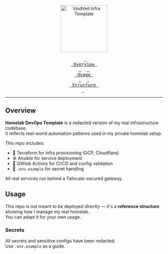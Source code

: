 <!-- Logo -->
<div align="center">
  <img src="https://raw.githubusercontent.com/dndrade/homelab-docs/main/static/img/logo.svg" width="150" alt="VoidVeil Infra Template">

<!-- Menu -->
&ensp;[<kbd> <br> Overview <br> </kbd>](#overview-)&ensp;
&ensp;[<kbd> <br> Usage <br> </kbd>](#usage-)&ensp;
&ensp;[<kbd> <br> Structure <br> </kbd>](#structure-)&ensp;
<br>
</div>

---

## Overview

**Homelab DevOps Template** is a redacted version of my real infrastructure codebase.  
It reflects real-world automation patterns used in my private homelab setup.

This repo includes:

- 🧱 Terraform for infra provisioning (GCP, Cloudflare)
- ⚙️ Ansible for service deployment
- 🧪 GitHub Actions for CI/CD and config validation
- 🧤 `.env.example` for secret handling

All real services run behind a Tailscale-secured gateway.

## Usage

This repo is not meant to be deployed directly — it's a **reference structure** showing how I manage my real homelab.  
You can adapt it for your own usage.

### Secrets

All secrets and sensitive configs have been redacted.  
Use `.env.example` as a guide.
